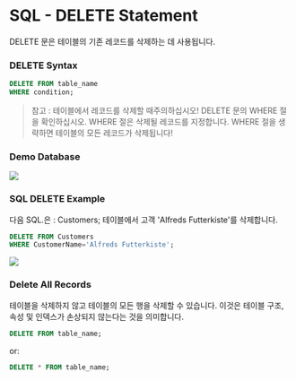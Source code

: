 # SQL - DELETE Statement

DELETE 문은 테이블의 기존 레코드를 삭제하는 데 사용됩니다.

### DELETE Syntax

```sql
DELETE FROM table_name
WHERE condition;
```

>참고 : 테이블에서 레코드를 삭제할 때주의하십시오! DELETE 문의 WHERE 절을 확인하십시오. 
>WHERE 절은 삭제될 레코드를 지정합니다. WHERE 절을 생략하면 테이블의 모든 레코드가 삭제됩니다!


### Demo Database

![](///Users/janggunhee/projects/md-file/sql-md/images/demo%205.png)

### SQL DELETE Example

다음 SQL.은 : Customers; 테이블에서 고객 'Alfreds Futterkiste'를 삭제합니다.

```sql
DELETE FROM Customers
WHERE CustomerName='Alfreds Futterkiste';
```
![](///Users/janggunhee/projects/md-file/sql-md/images/delets%20customer.png)

### Delete All Records

테이블을 삭제하지 않고 테이블의 모든 행을 삭제할 수 있습니다. 이것은 테이블 구조, 속성 및 인덱스가 손상되지 않는다는 것을 의미합니다.

```sql
DELETE FROM table_name;
```
or:
```sql
DELETE * FROM table_name;
```